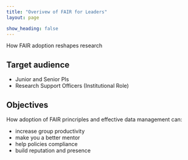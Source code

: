 ```yaml
---
title: "Overivew of FAIR for Leaders"
layout: page

show_heading: false
---  
```



How FAIR adoption reshapes research

## Target audience
* Junior and Senior PIs
* Research Support Officers (Institutional Role) 

## Objectives
How adoption of FAIR princriples and effective data management can:
* increase group productivity
* make you a better mentor
* help policies compliance
* build reputation and presence
